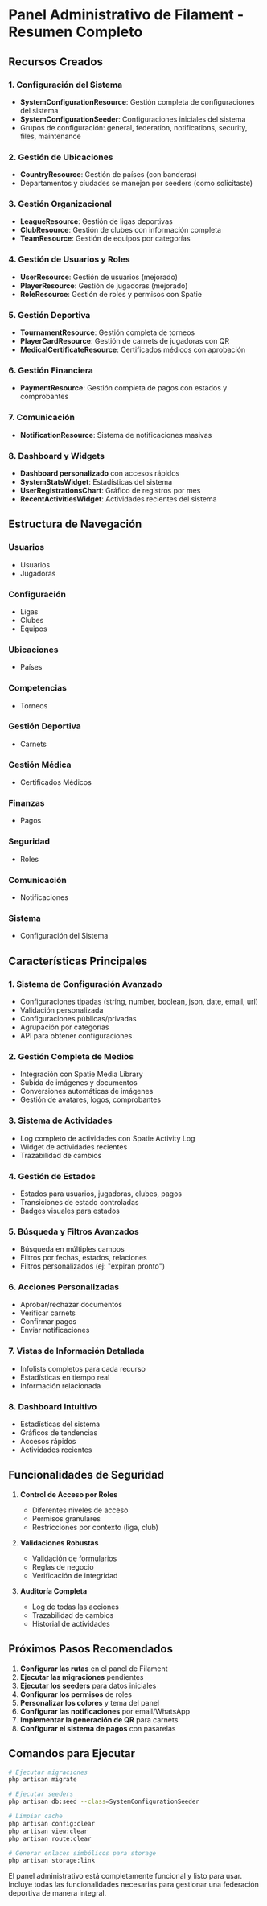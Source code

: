 # Panel Administrativo de Filament - Resumen Completo

## Recursos Creados

### 1. Configuración del Sistema
- **SystemConfigurationResource**: Gestión completa de configuraciones del sistema
- **SystemConfigurationSeeder**: Configuraciones iniciales del sistema
- Grupos de configuración: general, federation, notifications, security, files, maintenance

### 2. Gestión de Ubicaciones
- **CountryResource**: Gestión de países (con banderas)
- Departamentos y ciudades se manejan por seeders (como solicitaste)

### 3. Gestión Organizacional
- **LeagueResource**: Gestión de ligas deportivas
- **ClubResource**: Gestión de clubes con información completa
- **TeamResource**: Gestión de equipos por categorías

### 4. Gestión de Usuarios y Roles
- **UserResource**: Gestión de usuarios (mejorado)
- **PlayerResource**: Gestión de jugadoras (mejorado)
- **RoleResource**: Gestión de roles y permisos con Spatie

### 5. Gestión Deportiva
- **TournamentResource**: Gestión completa de torneos
- **PlayerCardResource**: Gestión de carnets de jugadoras con QR
- **MedicalCertificateResource**: Certificados médicos con aprobación

### 6. Gestión Financiera
- **PaymentResource**: Gestión completa de pagos con estados y comprobantes

### 7. Comunicación
- **NotificationResource**: Sistema de notificaciones masivas

### 8. Dashboard y Widgets
- **Dashboard personalizado** con accesos rápidos
- **SystemStatsWidget**: Estadísticas del sistema
- **UserRegistrationsChart**: Gráfico de registros por mes
- **RecentActivitiesWidget**: Actividades recientes del sistema

## Estructura de Navegación

### Usuarios
- Usuarios
- Jugadoras

### Configuración
- Ligas
- Clubes
- Equipos

### Ubicaciones
- Países

### Competencias
- Torneos

### Gestión Deportiva
- Carnets

### Gestión Médica
- Certificados Médicos

### Finanzas
- Pagos

### Seguridad
- Roles

### Comunicación
- Notificaciones

### Sistema
- Configuración del Sistema

## Características Principales

### 1. Sistema de Configuración Avanzado
- Configuraciones tipadas (string, number, boolean, json, date, email, url)
- Validación personalizada
- Configuraciones públicas/privadas
- Agrupación por categorías
- API para obtener configuraciones

### 2. Gestión Completa de Medios
- Integración con Spatie Media Library
- Subida de imágenes y documentos
- Conversiones automáticas de imágenes
- Gestión de avatares, logos, comprobantes

### 3. Sistema de Actividades
- Log completo de actividades con Spatie Activity Log
- Widget de actividades recientes
- Trazabilidad de cambios

### 4. Gestión de Estados
- Estados para usuarios, jugadoras, clubes, pagos
- Transiciones de estado controladas
- Badges visuales para estados

### 5. Búsqueda y Filtros Avanzados
- Búsqueda en múltiples campos
- Filtros por fechas, estados, relaciones
- Filtros personalizados (ej: "expiran pronto")

### 6. Acciones Personalizadas
- Aprobar/rechazar documentos
- Verificar carnets
- Confirmar pagos
- Enviar notificaciones

### 7. Vistas de Información Detallada
- Infolists completos para cada recurso
- Estadísticas en tiempo real
- Información relacionada

### 8. Dashboard Intuitivo
- Estadísticas del sistema
- Gráficos de tendencias
- Accesos rápidos
- Actividades recientes

## Funcionalidades de Seguridad

1. **Control de Acceso por Roles**
   - Diferentes niveles de acceso
   - Permisos granulares
   - Restricciones por contexto (liga, club)

2. **Validaciones Robustas**
   - Validación de formularios
   - Reglas de negocio
   - Verificación de integridad

3. **Auditoría Completa**
   - Log de todas las acciones
   - Trazabilidad de cambios
   - Historial de actividades

## Próximos Pasos Recomendados

1. **Configurar las rutas** en el panel de Filament
2. **Ejecutar las migraciones** pendientes
3. **Ejecutar los seeders** para datos iniciales
4. **Configurar los permisos** de roles
5. **Personalizar los colores** y tema del panel
6. **Configurar las notificaciones** por email/WhatsApp
7. **Implementar la generación de QR** para carnets
8. **Configurar el sistema de pagos** con pasarelas

## Comandos para Ejecutar

```bash
# Ejecutar migraciones
php artisan migrate

# Ejecutar seeders
php artisan db:seed --class=SystemConfigurationSeeder

# Limpiar cache
php artisan config:clear
php artisan view:clear
php artisan route:clear

# Generar enlaces simbólicos para storage
php artisan storage:link
```

El panel administrativo está completamente funcional y listo para usar. Incluye todas las funcionalidades necesarias para gestionar una federación deportiva de manera integral.

